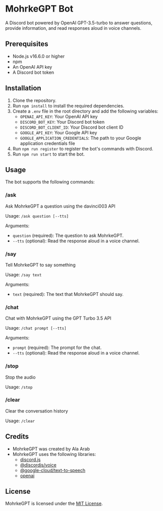 # MohrkeGPT Bot

A Discord bot powered by OpenAI GPT-3.5-turbo to answer questions, provide information, and read responses aloud in voice channels.

## Prerequisites

- Node.js v16.6.0 or higher
- npm
- An OpenAI API key
- A Discord bot token

## Installation

1. Clone the repository.
2. Run `npm install` to install the required dependencies.
3. Create a `.env` file in the root directory and add the following variables:
    - `OPENAI_API_KEY`: Your OpenAI API key
    - `DISCORD_BOT_KEY`: Your Discord bot token
    - `DISCORD_BOT_CLIENT_ID`: Your Discord bot client ID
    - `GOOGLE_API_KEY`: Your Google API key
    - `GOOGLE_APPLICATION_CREDENTIALS`: The path to your Google application credentials file
4. Run `npm run register` to register the bot's commands with Discord.
5. Run `npm run start` to start the bot.

## Usage

The bot supports the following commands:

### /ask

Ask MohrkeGPT a question using the davinci003 API 

Usage: `/ask question [--tts]`

Arguments:
- `question` (required): The question to ask MohrkeGPT.
- `--tts` (optional): Read the response aloud in a voice channel.

### /say

Tell MohrkeGPT to say something

Usage: `/say text`

Arguments:
- `text` (required): The text that MohrkeGPT should say.

### /chat

Chat with MohrkeGPT using the GPT Turbo 3.5 API 

Usage: `/chat prompt [--tts]`

Arguments:
- `prompt` (required): The prompt for the chat.
- `--tts` (optional): Read the response aloud in a voice channel.

### /stop

Stop the audio

Usage: `/stop`

### /clear

Clear the conversation history

Usage: `/clear`

## Credits

- MohrkeGPT was created by Ala Arab
- MohrkeGPT uses the following libraries:
  - [discord.js](https://discord.js.org)
  - [@discordjs/voice](https://www.npmjs.com/package/@discordjs/voice)
  - [@google-cloud/text-to-speech](https://www.npmjs.com/package/@google-cloud/text-to-speech)
  - [openai](https://www.npmjs.com/package/openai)

## License

MohrkeGPT is licensed under the [MIT License](LICENSE).
